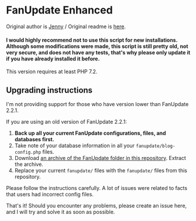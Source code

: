 # FanUpdate Enhanced 

Original author is [Jenny](http://prism-perfect.net) / Original readme is [here](fanupdate/docs/readme.txt).

#### I would highly recommend not to use this script for new installations. Although some modifications were made, this script is still pretty old, not very secure, and does not have any tests, that's why please only update it if you have already installed it before.

This version requires at least PHP 7.2.

## Upgrading instructions

I'm not providing support for those who have version lower than FanUpdate 2.2.1.

If you are using an old version of FanUpdate 2.2.1:

1. **Back up all your current FanUpdate configurations, files, and databases first.**
2. Take note of your database information in all your `fanupdate/blog-config.php` files.
3. Download [an archive of the FanUpdate folder in this repository](https://gitlab.com/tfl-php-scripts/fanupdate/-/archive/master/fanupdate-master.zip?path=fanupdate). Extract the archive.
4. Replace your current `fanupdate/` files with the `fanupdate/` files from this repository.

Please follow the instructions carefully. A lot of issues were related to facts that users had incorrect config files.

That's it! Should you encounter any problems, please create an issue here, and I will try and solve it as soon as possible.

